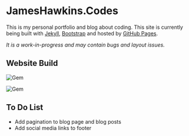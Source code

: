 # JamesHawkins.Codes

This is my personal portfolio and blog about coding. This site is currently being built with [Jekyll](https://jekyllrb.com), [Bootstrap](https://www.bootstrap.com) and hosted by [GitHub Pages](https://pages.github.com).

*It is a work-in-progress and may contain bugs and layout issues.*

## Website Build

![Gem](https://img.shields.io/gem/dv/jekyll/4.3.2?logo=jekyll&label=Jekyll&link=https%3A%2F%2Fjekyllrb.com%2F)

![Gem](https://img.shields.io/gem/dv/Ruby/3.2?logo=ruby)

## To Do List

* Add pagination to blog page and blog posts
* Add social media links to footer
